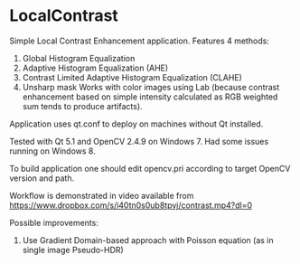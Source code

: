 # LocalContrast
Simple Local Contrast Enhancement application.
Features 4 methods:
1. Global Histogram Equalization
2. Adaptive Histogram Equalization (AHE)
3. Contrast Limited Adaptive Histogram Equalization (CLAHE)
4. Unsharp mask
Works with color images using Lab (because contrast enhancement based on simple intensity calculated as 
RGB weighted sum tends to produce artifacts).

Application uses qt.conf to deploy on machines without Qt installed.

Tested with Qt 5.1 and OpenCV 2.4.9 on Windows 7. Had some issues running on Windows 8. 

To build application one should edit opencv.pri according to target OpenCV version and path.

Workflow is demonstrated in video available from https://www.dropbox.com/s/i40tn0s0ub8tpvj/contrast.mp4?dl=0

Possible improvements:
1. Use Gradient Domain-based approach with Poisson equation (as in single image Pseudo-HDR)
